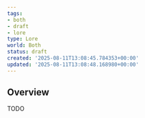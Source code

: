 ```yaml
---
tags:
- both
- draft
- lore
type: Lore
world: Both
status: draft
created: '2025-08-11T13:08:45.784353+00:00'
updated: '2025-08-11T13:08:48.168980+00:00'
---
```



## Overview

TODO
